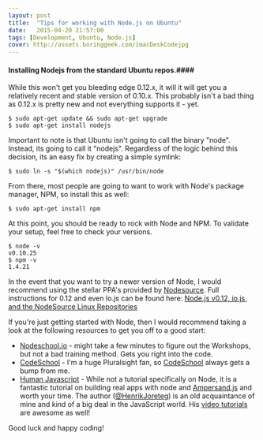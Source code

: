 ```yaml
---
layout: post
title:  "Tips for working with Node.js on Ubuntu"
date:   2015-04-20 21:57:00
tags: [Development, Ubuntu, Node.js]
cover: http://assets.boringgeek.com/imacDeskCodejpg
---
```


#### Installing Nodejs from the standard Ubuntu repos.####
While this won't get you bleeding edge 0.12.x, it will it will get you a relatively recent and stable version of 0.10.x.  This probably isn't a bad thing as 0.12.x is pretty new and not everything supports it - yet.  
```
$ sudo apt-get update && sudo apt-get upgrade
$ sudo apt-get install nodejs
```

Important to note is that Ubuntu isn't going to call the binary "node".  Instead, its going to call it "nodejs".  Regardless of the logic behind this decision, its an easy fix by creating a simple symlink:
```
$ sudo ln -s "$(which nodejs)" /usr/bin/node
```

From there, most people are going to want to work with Node's package manager, NPM, so install this as well:
```
$ sudo apt-get install npm
```

At this point, you should be ready to rock with Node and NPM.  To validate your setup, feel free to check your versions.

```
$ node -v
v0.10.25
$ npm -v
1.4.21
```

In the event that you want to try a newer version of Node, I would recommend using the stellar PPA's provided by [Nodesource](http://nodesource.com).  Full instructions for 0.12 and even Io.js can be found here: [Node.js v0.12, io.js, and the NodeSource Linux Repositories](https://nodesource.com/blog/nodejs-v012-iojs-and-the-nodesource-linux-repositories)

If you're just getting started with Node, then I would recommend taking a look at the following resources to get you off to a good start:

* [Nodeschool.io](http://nodeschool.io/) - might take a few minutes to figure out the Workshops, but not a bad training method.  Gets you right into the code.
* [CodeSchool](https://www.codeschool.com/courses/real-time-web-with-node-js) - I'm a huge Pluralsight fan, so [CodeSchool](http://codeschool.com) always gets a bump from me.
* [Human Javascript](http://read.humanjavascript.com/) - While not a tutorial specifically on Node, it is a fantastic tutorial on building real apps with node and [Ampersand.js](http://ampersandjs.com/) and worth your time. The author ([@HenrikJoreteg](http://twitter.com/henrikjoreteg)) is an old acquaintance of mine and kind of a big deal in the JavaScript world. His [video tutorials](http://learn.humanjavascript.com) are awesome as well!

Good luck and happy coding!
